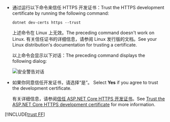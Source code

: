 * <span data-ttu-id="092c9-101">通过运行以下命令来信任 HTTPS 开发证书：</span><span class="sxs-lookup"><span data-stu-id="092c9-101">Trust the HTTPS development certificate by running the following command:</span></span>

  ```dotnetcli
  dotnet dev-certs https --trust
  ```
  
  <span data-ttu-id="092c9-102">上述命令在 Linux 上无效。</span><span class="sxs-lookup"><span data-stu-id="092c9-102">The preceding command doesn't work on Linux.</span></span> <span data-ttu-id="092c9-103">有关信任证书的详细信息，请参阅 Linux 发行版的文档。</span><span class="sxs-lookup"><span data-stu-id="092c9-103">See your Linux distribution's documentation for trusting a certificate.</span></span>

  <span data-ttu-id="092c9-104">以上命令会显示以下对话：</span><span class="sxs-lookup"><span data-stu-id="092c9-104">The preceding command displays the following dialog:</span></span>

  ![安全警告对话](~/getting-started/_static/cert.png)

* <span data-ttu-id="092c9-106">如果你同意信任开发证书，请选择“是”。 </span><span class="sxs-lookup"><span data-stu-id="092c9-106">Select **Yes** if you agree to trust the development certificate.</span></span>

  <span data-ttu-id="092c9-107">有关详细信息，请参阅[信任 ASP.NET Core HTTPS 开发证书](xref:security/enforcing-ssl#trust-the-aspnet-core-https-development-certificate-on-windows-and-macos)。</span><span class="sxs-lookup"><span data-stu-id="092c9-107">See [Trust the ASP.NET Core HTTPS development certificate](xref:security/enforcing-ssl#trust-the-aspnet-core-https-development-certificate-on-windows-and-macos) for more information.</span></span>
  
[!INCLUDE[trust FF](~/includes/trust-ff.md)]